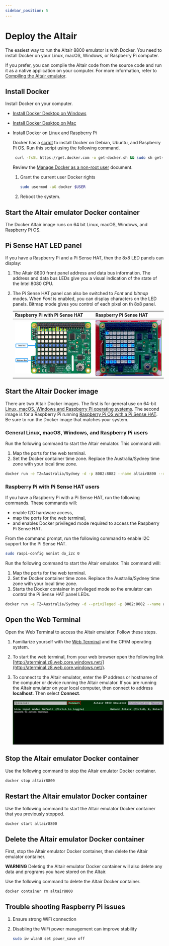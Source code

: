 ```yaml
---
sidebar_position: 5
---
```


# Deploy the Altair

The easiest way to run the Altair 8800 emulator is with Docker. You need to install Docker on your Linux, macOS, Windows, or Raspberry Pi computer.

If you prefer, you can compile the Altair code from the source code and run it as a native application on your computer. For more information, refer to [Compiling the Altair emulator](03-Compile-the-Altair/01-Introduction.md).

## Install Docker

Install Docker on your computer.

- [Install Docker Desktop on Windows](https://docs.docker.com/desktop/windows/install/)
- [Install Docker Desktop on Mac](https://docs.docker.com/desktop/mac/install/)

- Install Docker on Linux and Raspberry Pi

    Docker has a [script](https://docs.docker.com/engine/install/debian/) to install Docker on Debian, Ubuntu, and Raspberry Pi OS. Run this script using the following command.

    ```bash
     curl -fsSL https://get.docker.com -o get-docker.sh && sudo sh get-docker.sh
    ```

    Review the [Manage Docker as a non-root user](https://docs.docker.com/engine/install/linux-postinstall/#manage-docker-as-a-non-root-user) document.

    1. Grant the current user Docker rights

        ```bash
        sudo usermod -aG docker $USER
        ```

    1. Reboot the system.

## Start the Altair emulator Docker container

The Docker Altair image runs on 64 bit Linux, macOS, Windows, and Raspberry Pi OS.

## Pi Sense HAT LED panel

If you have a Raspberry Pi and a Pi Sense HAT, then the 8x8 LED panels can display:

1. The Altair 8800 front panel address and data bus information. The address and data bus LEDs give you a visual indication of the state of the Intel 8080 CPU.
1. The Pi Sense HAT panel can also be switched to *Font* and *bitmap* modes. When *Font* is enabled, you can display characters on the LED panels. Bitmap mode gives you control of each pixel on th 8x8 panel.

    | Raspberry Pi with Pi Sense HAT  | Raspberry Pi Sense HAT |
    |--|--|
    | ![The image shows the address and data bus LEDs](img/raspberry_pi_sense_hat_map.png) | ![The gif shows the address and data bus LEDs in action](img/raspberry_pi_sense_hat.gif) |

## Start the Altair Docker image

There are two Altair Docker images. The first is for general use on 64-bit [Linux, macOS, Windows and Raspberry Pi operating systems](#general-linux-macos-windows-and-raspberry-pi-users). The second image is for a Raspberry Pi running [Raspberry Pi OS with a Pi Sense HAT](#raspberry-pi-with-pi-sense-hat-users). Be sure to run the Docker image that matches your system.

### General Linux, macOS, Windows, and Raspberry Pi users

Run the following command to start the Altair emulator. This command will:

1. Map the ports for the web terminal.
1. Set the Docker container time zone. Replace the Australia/Sydney time zone with your local time zone.

```bash
docker run -e TZ=Australia/Sydney -d -p 8082:8082 --name altair8800 --rm glovebox/altair8800:latest
```

### Raspberry Pi with Pi Sense HAT users

If you have a Raspberry Pi with a Pi Sense HAT, run the following commands.  These commands will:

- enable I2C hardware access,
- map the ports for the web terminal,
- and enables Docker privileged mode required to access the Raspberry Pi Sense HAT.

From the command prompt, run the following command to enable I2C support for the Pi Sense HAT.

```bash
sudo raspi-config nonint do_i2c 0
```

Run the following command to start the Altair emulator. This command will:

1. Map the ports for the web terminal.
1. Set the Docker container time zone. Replace the Australia/Sydney time zone with your local time zone.
1. Starts the Docker container in privileged mode so the emulator can control the Pi Sense HAT panel LEDs.

```bash
docker run -e TZ=Australia/Sydney -d --privileged -p 8082:8082 --name altair8800 --rm glovebox/altair8800-pisense:latest
```

## Open the Web Terminal

Open the Web Terminal to access the Altair emulator. Follow these steps.

1. Familiarize yourself with the [Web Terminal](../terminal/20-Web-Terminal.md) and the CP/M operating system.
1. To start the web terminal, from your web browser open the following link [http://aterminal.z8.web.core.windows.net/](http://aterminal.z8.web.core.windows.net/).
1. To connect to the Altair emulator, enter the IP address or hostname of the computer or device running the Altair emulator. If you are running the Altair emulator on your local computer, then connect to address **localhost**. Then select **Connect**.

    ![The following image is of the web terminal command prompt](img/web_terminal.png)

## Stop the Altair emulator Docker container

Use the following command to stop the Altair emulator Docker container.

```bash
docker stop altair8800
```

## Restart the Altair emulator Docker container

Use the following command to start the Altair emulator Docker container that you previously stopped.

```bash
docker start altair8800
```

## Delete the Altair emulator Docker container

First, stop the Altair emulator Docker container, then delete the Altair emulator container.

**WARNING** Deleting the Altair emulator Docker container will also delete any data and programs you have stored on the Altair.

Use the following command to delete the Altair Docker container.

```bash
docker container rm altair8800
```

## Trouble shooting Raspberry Pi issues

1. Ensure strong WiFi connection
1. Disabling the WiFi power management can improve stability

    ```bash
    sudo iw wlan0 set power_save off
    ```
